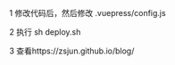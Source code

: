 <!--
 * @Description:
 * @Author: zsj
 * @Date: 2021-07-08 10:51:31
 * @LastEditTime: 2021-07-08 10:52:48
 * @LastEditors: zsj
 * @Usage:
-->

1 修改代码后，然后修改 .vuepress/config.js

2 执行 sh deploy.sh

3 查看https://zsjun.github.io/blog/
